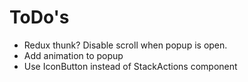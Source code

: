 # ToDo's
* Redux thunk? Disable scroll when popup is open.
* Add animation to popup
* Use IconButton instead of StackActions component